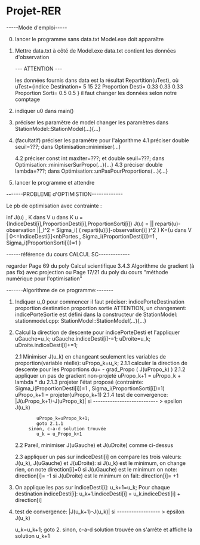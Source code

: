 # Projet-RER

-----Mode d'emploi-----

0. lancer le programme sans data.txt
      Model.exe doit apparaître
1. Mettre data.txt à côté de Model.exe
      data.txt contient les données d'observation

      --- ATTENTION ---

      les données fournis dans data est la résultat
      Repartition(uTest),
      où uTest={indice Destination= 5 15 22
                Proportion Desti= 0.33 0.33 0.33
                Proportion Sorti= 0.5 0.5
                }
      il faut changer les données selon notre comptage

2. indiquer u0 dans main()
3. préciser les paramètre de model
      changer les paramètres
      dans StationModel::StationModel(...){...}
4. (facultatif) préciser les paramètre pour l'algorithme 
      4.1 préciser double seuil=???;
         dans Optimisation::minimiser(...)

      4.2 préciser const int maxIter=???;
               et  double seuil=???;
         dans Optimisation::minimiserSurPropo(...){...}
      4.3 préciser double lambda=???;
         dans Optimisation::unPasPourProportions(...){...}
5. lancer le programme et attendre

-------PROBLEME d'OPTIMISTION-------------

Le pb de optimisation avec contrainte :

   inf    J(u) ,   K dans V
 u dans K
u = {IndiceDesti[i],ProportionDesti[i],ProportionSorti[i]}
J(u) = || reparti(u)-observation ||_l^2 = Sigma_i( ( reparti(u)[i]-observation[i] )^2 )
K={u dans V | 0<=IndiceDesti[i]<nbPortes , Sigma_i(ProportionDesti[i])=1 , Sigma_i(ProportionSorti[i])=1 }

------référence du cours CALCUL SC-------------

regarder Page 69 du poly Calcul scientifique 
3.4.3 Algorithme de gradient (à pas fix) avec projection
ou Page 17/21 du poly du cours "méthode numérique pour l'optimisation"


-------Algorithme de ce programme:-------

1. Indiquer u_0 pour commencer 
    il faut préciser:
        indicePorteDestination
        proportion destination 
        proportion sortie
    ATTENTION, un changement:
        indicePorteSortie est défini dans la constructeur de StationModel:
        stationmodel.cpp: StationModel::StationModel(...){...}
   
2. Calcul la direction de descente pour indicePorteDesti et l'appliquer
      uGauche=u_k;
      uGauche.indiceDesti[i]-=1;
      uDroite=u_k;
      uDroite.indiceDesti[i]+=1;
      
      2.1 Minimiser J(u_k) en changeant seulement les variables de proportion(variable réelle):
         uPropo_k=u_k;
         2.1.1 calculer la direction de descente pour les Proportions 
            du= - grad_Propo ( J(uPropo_k) )
         2.1.2 appliquer un pas de gradient non-projeté 
            uPropo_k+1 = uPropo_k + lambda * du
         2.1.3 projeter l'état proposé (contrainte: Sigma_i(ProportionDesti[i])=1 , Sigma_i(ProportionSorti[i])=1) 
            uPropo_k+1 = projeter(uPropo_k+1)
         2.1.4 test de convergence:
               |J(uPropo_k+1)-J(uPropo_k)|
            si --------------------------- > epsilon
                        J(u_k)
                        
               uPropo_k=uPropo_k+1;
               goto 2.1.1
            sinon, c-a-d solution trouvée
               u_k = u_Propo_k+1
      
      2.2 Pareil, minimiser J(uGauche) et J(uDroite) comme ci-dessus
      
      2.3 appliquer un pas sur indiceDesti[i]
         on compare les trois valeurs: J(u_k), J(uGauche) et J(uDroite):
         si J(u_k) est le minimum, on change rien, on note direction[i]=0
         si J(uGauche) est le minimum on note: direction[i]= -1
         si J(uDroite) est le minimum on fait: direction[i]= +1

3. On applique les pas sur indiceDesti[i]:
      u_k+1=u_k;
      Pour chaque destination indiceDesti[i]:
         u_k+1.indiceDesti[i] = u_k.indiceDesti[i] + direction[i]
         
4. test de convergence:
       |J(u_k+1)-J(u_k)|
   si ------------------ > epsilon
            J(u_k)
                        
      u_k=u_k+1;
      goto 2.
   sinon, c-a-d solution trouvée
      on s'arrête et affiche la solution u_k+1
